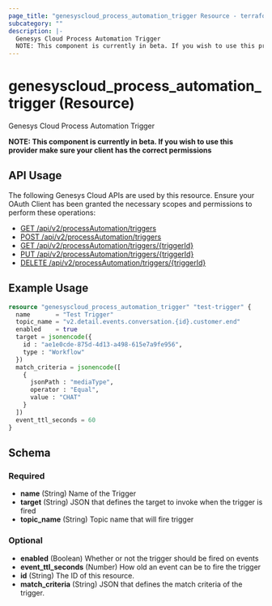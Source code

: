 ```yaml
---
page_title: "genesyscloud_process_automation_trigger Resource - terraform-provider-genesyscloud"
subcategory: ""
description: |-
  Genesys Cloud Process Automation Trigger
  NOTE: This component is currently in beta. If you wish to use this provider make sure your client has the correct permissions
---
```

# genesyscloud_process_automation_trigger (Resource)

Genesys Cloud Process Automation Trigger

**NOTE: This component is currently in beta. If you wish to use this provider make sure your client has the correct permissions**

## API Usage
The following Genesys Cloud APIs are used by this resource. Ensure your OAuth Client has been granted the necessary scopes and permissions to perform these operations:

* [GET /api/v2/processAutomation/triggers](https://developer.genesys.cloud/platform/preview-apis#get-api-v2-processautomation-triggers)
* [POST /api/v2/processAutomation/triggers](https://developer.genesys.cloud/platform/preview-apis#post-api-v2-processautomation-triggers)
* [GET /api/v2/processAutomation/triggers/{triggerId}](https://developer.genesys.cloud/platform/preview-apis#get-api-v2-processautomation-triggers--triggerId-)
* [PUT /api/v2/processAutomation/triggers/{triggerId}](https://developer.genesys.cloud/platform/preview-apis#put-api-v2-processautomation-triggers--triggerId-)
* [DELETE /api/v2/processAutomation/triggers/{triggerId}](https://developer.genesys.cloud/platform/preview-apis#delete-api-v2-processautomation-triggers--triggerId-)

## Example Usage

```terraform
resource "genesyscloud_process_automation_trigger" "test-trigger" {
  name       = "Test Trigger"
  topic_name = "v2.detail.events.conversation.{id}.customer.end"
  enabled    = true
  target = jsonencode({
    id : "ae1e0cde-875d-4d13-a498-615e7a9fe956",
    type : "Workflow"
  })
  match_criteria = jsonencode([
    {
      jsonPath : "mediaType",
      operator : "Equal",
      value : "CHAT"
    }
  ])
  event_ttl_seconds = 60
}
```

<!-- schema generated by tfplugindocs -->
## Schema

### Required

- **name** (String) Name of the Trigger
- **target** (String) JSON that defines the target to invoke when the trigger is fired
- **topic_name** (String) Topic name that will fire trigger

### Optional

- **enabled** (Boolean) Whether or not the trigger should be fired on events
- **event_ttl_seconds** (Number) How old an event can be to fire the trigger
- **id** (String) The ID of this resource.
- **match_criteria** (String) JSON that defines the match criteria of the trigger.

